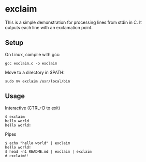 # exclaim

This is a simple demonstration for processing lines from stdin in C. It outputs each line with an exclamation point.

## Setup

On Linux, compile with gcc:
```
gcc exclaim.c -o exclaim
```

Move to a directory in $PATH:
```
sudo mv exclaim /usr/local/bin
```

## Usage

Interactive (CTRL+D to exit)
```
$ exclaim
hello world
hello world!
```

Pipes
```
$ echo "hello world" | exclaim
hello world!
$ head -n1 README.md | exclaim | exclaim
# exclaim!!
```
